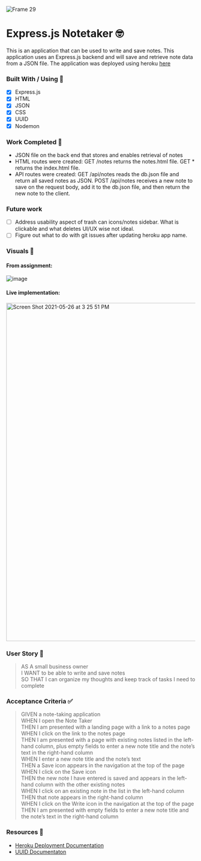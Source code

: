 ![Frame 29](https://user-images.githubusercontent.com/77648727/114291845-787ce400-9a3f-11eb-9748-fc2b7db553ce.png)

# Express.js Notetaker 🤓

This is an application that can be used to write and save notes. This application uses an Express.js backend and will save and retrieve note data from a JSON file. The application was deployed using heroku [here](https://note-taker-sarah.herokuapp.com/)

### Built With / Using 🧰

- [x] Express.js
- [x] HTML
- [x] JSON
- [x] CSS
- [x] UUID
- [x] Nodemon

### Work Completed 🔨
- JSON file on the back end that stores and enables retrieval of notes
- HTML routes were created: GET /notes returns the notes.html file. GET * returns the index.html file.
- API routes were  created: GET /api/notes reads the db.json file and return all saved notes as JSON. POST /api/notes receives a new note to save on the request body, add it to the db.json file, and then return the new note to the client.

### Future work
- [ ] Address usability aspect of trash can icons/notes sidebar. What is clickable and what deletes UI/UX wise not ideal.
- [ ] Figure out what to do with git issues after updating heroku app name. 

### Visuals 👀

#### From assignment:
![image](https://user-images.githubusercontent.com/77648727/114291556-49657300-9a3d-11eb-9218-894bc02b7d8d.png)

#### Live implementation:
<img width="900" alt="Screen Shot 2021-05-26 at 3 25 51 PM" src="https://user-images.githubusercontent.com/77648727/119739176-afb02480-be36-11eb-9729-0bd7ed79d8a0.png">


### User Story 📖
> AS A small business owner           
> I WANT to be able to write and save notes      
> SO THAT I can organize my thoughts and keep track of tasks I need to complete    

### Acceptance Criteria ✅
> GIVEN a note-taking application    
> WHEN I open the Note Taker    
> THEN I am presented with a landing page with a link to a notes page    
> WHEN I click on the link to the notes page    
> THEN I am presented with a page with existing notes listed in the left-hand column, plus empty fields to enter a new note title and the note’s text in the right-hand column    
> WHEN I enter a new note title and the note’s text    
> THEN a Save icon appears in the navigation at the top of the page    
> WHEN I click on the Save icon    
> THEN the new note I have entered is saved and appears in the left-hand column with the other existing notes    
> WHEN I click on an existing note in the list in the left-hand column    
> THEN that note appears in the right-hand column    
> WHEN I click on the Write icon in the navigation at the top of the page    
> THEN I am presented with empty fields to enter a new note title and the note’s text in the right-hand column    

### Resources 🤝
- [Heroku Deployment Documentation](https://devcenter.heroku.com/categories/deployment)
- [UUID Documentaton](https://www.npmjs.com/package/uuid)
